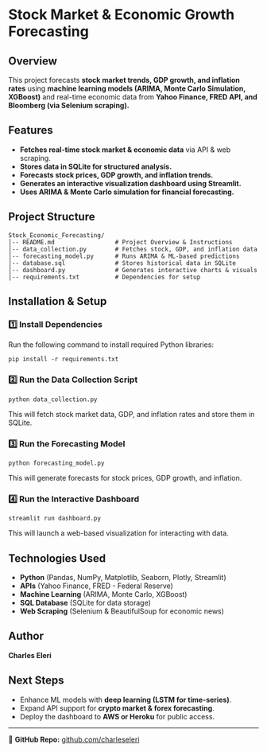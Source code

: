 # Stock Market & Economic Growth Forecasting

## Overview
This project forecasts **stock market trends, GDP growth, and inflation rates** using **machine learning models (ARIMA, Monte Carlo Simulation, XGBoost)** and real-time economic data from **Yahoo Finance, FRED API, and Bloomberg (via Selenium scraping).**

## Features
- **Fetches real-time stock market & economic data** via API & web scraping.
- **Stores data in SQLite for structured analysis.**
- **Forecasts stock prices, GDP growth, and inflation trends.**
- **Generates an interactive visualization dashboard using Streamlit.**
- **Uses ARIMA & Monte Carlo simulation for financial forecasting.**

## Project Structure
```
Stock_Economic_Forecasting/
│-- README.md                 # Project Overview & Instructions
│-- data_collection.py        # Fetches stock, GDP, and inflation data
│-- forecasting_model.py      # Runs ARIMA & ML-based predictions
│-- database.sql              # Stores historical data in SQLite
│-- dashboard.py              # Generates interactive charts & visuals
│-- requirements.txt          # Dependencies for setup
```

## Installation & Setup
### 1️⃣ Install Dependencies
Run the following command to install required Python libraries:
```
pip install -r requirements.txt
```

### 2️⃣ Run the Data Collection Script
```
python data_collection.py
```
This will fetch stock market data, GDP, and inflation rates and store them in SQLite.

### 3️⃣ Run the Forecasting Model
```
python forecasting_model.py
```
This will generate forecasts for stock prices, GDP growth, and inflation.

### 4️⃣ Run the Interactive Dashboard
```
streamlit run dashboard.py
```
This will launch a web-based visualization for interacting with data.

## Technologies Used
- **Python** (Pandas, NumPy, Matplotlib, Seaborn, Plotly, Streamlit)
- **APIs** (Yahoo Finance, FRED - Federal Reserve)
- **Machine Learning** (ARIMA, Monte Carlo, XGBoost)
- **SQL Database** (SQLite for data storage)
- **Web Scraping** (Selenium & BeautifulSoup for economic news)

## Author
**Charles Eleri**

## Next Steps
- Enhance ML models with **deep learning (LSTM for time-series)**.
- Expand API support for **crypto market & forex forecasting**.
- Deploy the dashboard to **AWS or Heroku** for public access.

---
🔹 **GitHub Repo:** [github.com/charleseleri](https://github.com/charleseleri)